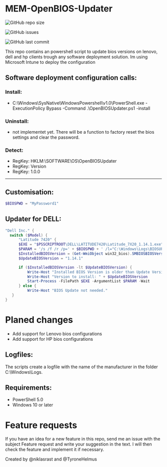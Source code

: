 # MEM-OpenBIOS-Updater

![GitHub repo size](https://img.shields.io/github/repo-size/niklasrast/MEM-OpenBIOS-Updater)

![GitHub issues](https://img.shields.io/github/issues-raw/niklasrast/MEM-OpenBIOS-Updater)

![GitHub last commit](https://img.shields.io/github/last-commit/niklasrast/MEM-OpenBIOS-Updater)

This repo contains an powershell script to update bios versions on lenovo, dell and hp clients trough any software deployment solution. Im using Microsoft Intune to deploy the configuration

## Software deployment configuration calls:

### Install:
- C:\Windows\SysNative\WindowsPowershell\v1.0\PowerShell.exe -ExecutionPolicy Bypass -Command .\OpenBIOSUpdater.ps1 -install
### Uninstall:
- not implementet yet. There will be a function to factory reset the bios settings and clear the password.
### Detect:
- RegKey: HKLM:\SOFTWARE\OS\OpenBIOSUpdater
- RegKey: Version
- RegKey: 1.0.0
 
<hr>

## Customisation:
```powershell
$BIOSPWD = "MyPassword1"

```

## Updater for DELL:
```powershell
"Dell Inc." { 
  switch ($Model) {
      "Latitude 7420" { 
      $EXE = "$PSSCRIPTROOT\DELL\LATITUDE7420\Latitude_7X20_1.14.1.exe"
      $PARAM = '/s /f /r /p=' + $BIOSPWD + ' /l="C:\Windows\Logs\BIOSUPDATE-7420.log"'
      $InstalledBIOSVersion = (Get-WmiObject win32_bios).SMBIOSBIOSVersion
      $UpdateBIOSVersion = "1.14.1"

      if ($InstalledBIOSVersion -lt $UpdateBIOSVersion) {
          Write-Host "Installed BIOS Version is older than Update Version"
          Write-Host "Version to install: " + $UpdateBIOSVersion
          Start-Process -FilePath $EXE -ArgumentList $PARAM -Wait
      } else {
          Write-Host "BIOS Update not needed."
   } 
}
```

# Planed changes
- Add support for Lenovo bios configurations
- Add support for HP bios configurations


## Logfiles:
The scripts create a logfile with the name of the manufacturer in the folder C:\Windows\Logs.

## Requirements:
- PowerShell 5.0
- Windows 10 or later

# Feature requests
If you have an idea for a new feature in this repo, send me an issue with the subject Feature request and write your suggestion in the text. I will then check the feature and implement it if necessary.

Created by @niklasrast and @TyroneHelmus
